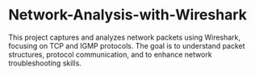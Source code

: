 # Network-Analysis-with-Wireshark
This project captures and analyzes network packets using Wireshark, focusing on TCP and IGMP protocols. The goal is to understand packet structures, protocol communication, and to enhance network troubleshooting skills.
